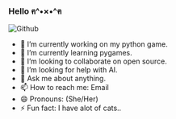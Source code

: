 ### Hello ฅ^•×•^ฅ



![Github](https://user-images.githubusercontent.com/22809173/171267808-ec6fde09-9f1b-46ee-bee9-e6b44fbc5178.gif)




- 🔭 I’m currently working on my python game.
- 🌱 I’m currently learning pygames.
- 👯 I’m looking to collaborate on open source.
- 🤔 I’m looking for help with AI.
- 💬 Ask me about anything.
- 📫 How to reach me: Email
- 😄 Pronouns: (She/Her)
- ⚡ Fun fact: I have alot of cats..
